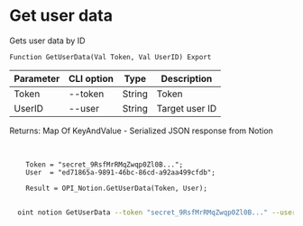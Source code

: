﻿---
sidebar_position: 2
---

# Get user data
 Gets user data by ID



`Function GetUserData(Val Token, Val UserID) Export`

  | Parameter | CLI option | Type | Description |
  |-|-|-|-|
  | Token | --token | String | Token |
  | UserID | --user | String | Target user ID |

  
  Returns:  Map Of KeyAndValue - Serialized JSON response from Notion

<br/>




```bsl title="Code example"
    Token = "secret_9RsfMrRMqZwqp0Zl0B...";
    User  = "ed71865a-9891-46bc-86cd-a92aa499cfdb";

    Result = OPI_Notion.GetUserData(Token, User);
```



```sh title="CLI command example"
    
  oint notion GetUserData --token "secret_9RsfMrRMqZwqp0Zl0B..." --user "ed71865a989146bc86cdwdf24..."

```

```json title="Result"

```
